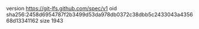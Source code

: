 version https://git-lfs.github.com/spec/v1
oid sha256:2458d6954787f2b3499d53da978db0372c38dbb5c2433043a435668d13341162
size 1943
